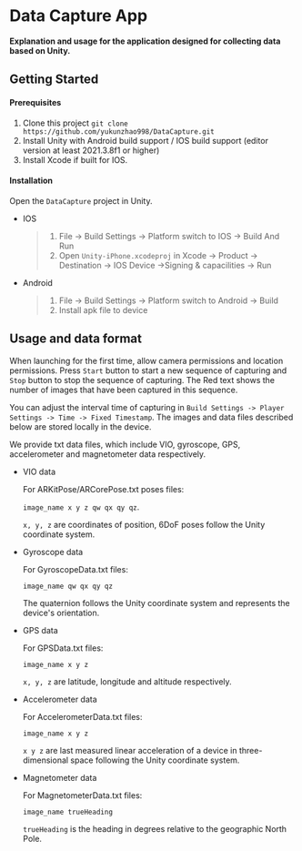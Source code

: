 # Data Capture App

**Explanation and usage for the application designed for collecting data based on Unity.** 

## Getting Started
#### Prerequisites
1. Clone this project
```git clone https://github.com/yukunzhao998/DataCapture.git```
2. Install Unity with Android build support / IOS build support (editor version at least 2021.3.8f1 or higher)
3. Install Xcode if built for IOS.

#### Installation
Open the ```DataCapture``` project in Unity.
* IOS
    >1. File -> Build Settings -> Platform switch to IOS -> Build And Run
    >2. Open ```Unity-iPhone.xcodeproj``` in Xcode -> Product -> Destination -> IOS Device ->Signing & capacilities -> Run
* Android
    > 1. File -> Build Settings -> Platform switch to Android -> Build
    > 2. Install apk file to device



## Usage and data format
When launching for the first time, allow camera permissions and location permissions. Press ```Start``` button to start a new sequence of capturing and ```Stop``` button to stop the sequence of capturing. The Red text shows the number of images that have been captured in this sequence. 

You can adjust the interval time of capturing in ```Build Settings -> Player Settings -> Time -> Fixed Timestamp```. The images and data files described below are stored locally in the device.

We provide txt data files, which include VIO, gyroscope, GPS, accelerometer and magnetometer data respectively. 

* VIO data

  For ARKitPose/ARCorePose.txt poses files:

  ```image_name x y z qw qx qy qz```.

  ```x, y, z``` are coordinates of position,  6DoF poses follow the Unity coordinate system.

* Gyroscope data

  For GyroscopeData.txt files: 

  ```image_name qw qx qy qz```

  The quaternion follows the Unity coordinate system and represents the device's orientation. 

* GPS data

  For GPSData.txt files:

  ```image_name x y z```

  ```x, y, z``` are latitude, longitude and altitude respectively.

* Accelerometer data

  For AccelerometerData.txt files: 

  ```image_name x y z```

  ```x y z``` are last measured linear acceleration of a device in three-dimensional space following the Unity coordinate system.

* Magnetometer data

  For MagnetometerData.txt files:

  ```image_name trueHeading```

  ```trueHeading``` is the heading in degrees relative to the geographic North Pole.

